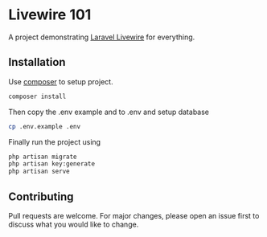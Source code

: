 # Livewire 101

A project demonstrating [Laravel Livewire](https://laravel-livewire.com/) for everything.

## Installation

Use [composer](https://getcomposer.org/) to setup project.

```bash
composer install
```

Then copy the .env example and to .env and setup database
```bash
cp .env.example .env
```
Finally run the project using
```bash
php artisan migrate
php artisan key:generate
php artisan serve
```

## Contributing
Pull requests are welcome. For major changes, please open an issue first to discuss what you would like to change.

